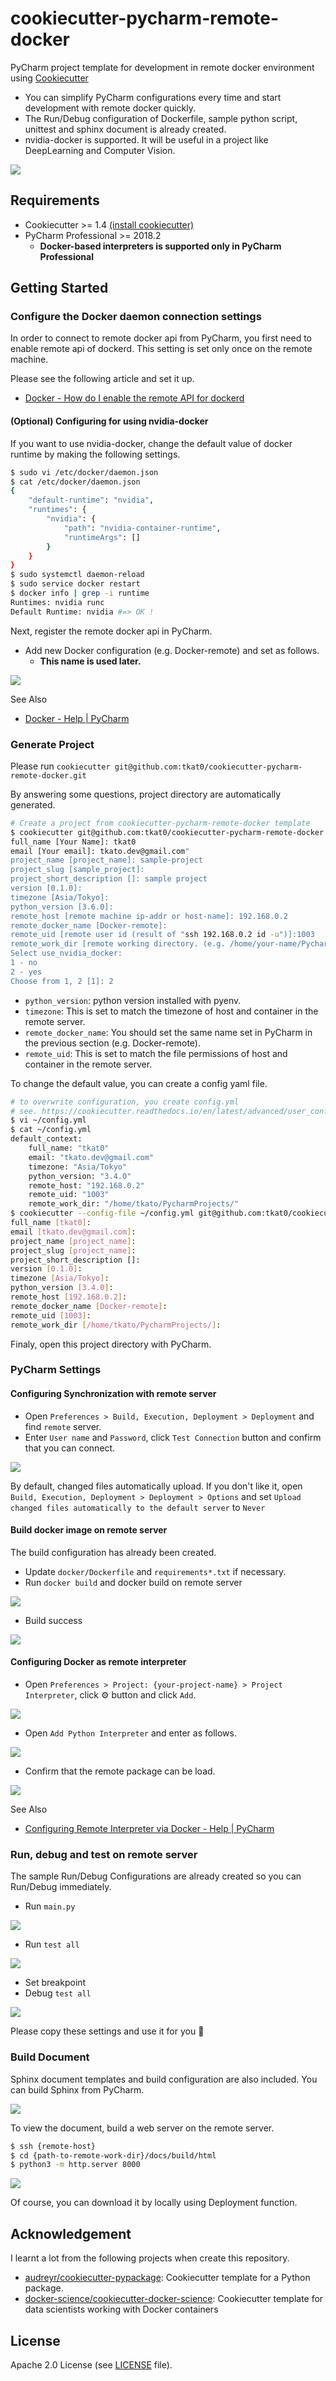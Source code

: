 # cookiecutter-pycharm-remote-docker

PyCharm project template for development in remote docker environment using [Cookiecutter](https://github.com/audreyr/cookiecutter)

- You can simplify PyCharm configurations every time and start development with remote docker quickly.
- The Run/Debug configuration of Dockerfile, sample python script, unittest and sphinx document is already created.
- nvidia-docker is supported. It will be useful in a project like DeepLearning and Computer Vision.

![](./imgs/header.png)


## Requirements

- Cookiecutter >= 1.4 [(install cookiecutter)](https://cookiecutter.readthedocs.io/en/latest/installation.html#install-cookiecutter)
- PyCharm Professional >= 2018.2
    - **Docker-based interpreters is supported only in PyCharm Professional**

## Getting Started

### Configure the Docker daemon connection settings

In order to connect to remote docker api from PyCharm, you first need to enable remote api of dockerd.
This setting is set only once on the remote machine.

Please see the following article and set it up.

- [Docker - How do I enable the remote API for dockerd](https://success.docker.com/article/how-do-i-enable-the-remote-api-for-dockerd)

#### (Optional) Configuring for using nvidia-docker

If you want to use nvidia-docker, change the default value of docker runtime by making the following settings.

```bash
$ sudo vi /etc/docker/daemon.json
$ cat /etc/docker/daemon.json
{
    "default-runtime": "nvidia",
    "runtimes": {
        "nvidia": {
            "path": "nvidia-container-runtime",
            "runtimeArgs": []
        }
    }
}
$ sudo systemctl daemon-reload
$ sudo service docker restart
$ docker info | grep -i runtime
Runtimes: nvidia runc
Default Runtime: nvidia #=> OK !
``` 

Next, register the remote docker api in PyCharm.

- Add new Docker configuration (e.g. Docker-remote) and set as follows.
    - **This name is used later.**

![](./imgs/docker-configuration.png)

See Also
- [Docker - Help | PyCharm](https://www.jetbrains.com/help/pycharm/docker-connection-settings.html)

### Generate Project

Please run `cookiecutter git@github.com:tkat0/cookiecutter-pycharm-remote-docker.git`

By answering some questions, project directory are automatically generated.

```bash
# Create a project from cookiecutter-pycharm-remote-docker template
$ cookiecutter git@github.com:tkat0/cookiecutter-pycharm-remote-docker.git
full_name [Your Name]: tkat0
email [Your email]: tkato.dev@gmail.com"
project_name [project_name]: sample-project
project_slug [sample_project]:
project_short_description []: sample project
version [0.1.0]:
timezone [Asia/Tokyo]:
python_version [3.6.0]:
remote_host [remote machine ip-addr or host-name]: 192.168.0.2
remote_docker_name [Docker-remote]:
remote_uid [remote user id (result of "ssh 192.168.0.2 id -u")]:1003
remote_work_dir [remote working directory. (e.g. /home/your-name/PycharmProjects/)]:/home/tkato/PycharmProjects/
Select use_nvidia_docker:
1 - no
2 - yes
Choose from 1, 2 [1]: 2
```
- `python_version`: python version installed with pyenv.
- `timezone`: This is set to match the timezone of host and container in the remote server.
- `remote_docker_name`: You should set the same name set in PyCharm in the previous section (e.g. Docker-remote).
- `remote_uid`: This is set to match the file permissions of host and container in the remote server.

To change the default value, you can create a config yaml file.

```bash
# to overwrite configuration, you create config.yml
# see. https://cookiecutter.readthedocs.io/en/latest/advanced/user_config.html
$ vi ~/config.yml
$ cat ~/config.yml
default_context:
    full_name: "tkat0"
    email: "tkato.dev@gmail.com"
    timezone: "Asia/Tokyo"
    python_version: "3.4.0"
    remote_host: "192.168.0.2"
    remote_uid: "1003"
    remote_work_dir: "/home/tkato/PycharmProjects/"
$ cookiecutter --config-file ~/config.yml git@github.com:tkat0/cookiecutter-pycharm-remote-docker.git
full_name [tkat0]:
email [tkato.dev@gmail.com]:
project_name [project_name]:
project_slug [project_name]:
project_short_description []:
version [0.1.0]:
timezone [Asia/Tokyo]:
python_version [3.4.0]:
remote_host [192.168.0.2]:
remote_docker_name [Docker-remote]:
remote_uid [1003]:
remote_work_dir [/home/tkato/PycharmProjects/]:
```

Finaly, open this project directory with PyCharm.


### PyCharm Settings

#### Configuring Synchronization with remote server

- Open `Preferences > Build, Execution, Deployment > Deployment` and find `remote` server.
- Enter `User name` and `Password`, click `Test Connection` button and confirm that you can connect.

![](./imgs/deployment.png)

By default, changed files automatically upload.
If you don't like it, open `Build, Execution, Deployment > Deployment > Options` and set `Upload changed files automatically to the default server` to `Never`

#### Build docker image on remote server

The build configuration has already been created.

- Update `docker/Dockerfile` and `requirements*.txt` if necessary.
- Run `docker build` and docker build on remote server

![](./imgs/build-docker-image.png)

- Build success

![](./imgs/build-docker-image-success.png)


#### Configuring Docker as remote interpreter

- Open `Preferences > Project: {your-project-name} > Project Interpreter`, click :gear: button and  click `Add`.

![](./imgs/remote-interpreter-0.png)

- Open `Add Python Interpreter` and enter as follows.

![](./imgs/remote-interpreter-1.png)

- Confirm that the remote package can be load.

![](./imgs/remote-interpreter-2.png)

See Also
- [Configuring Remote Interpreter via Docker - Help | PyCharm](https://www.jetbrains.com/help/pycharm/using-docker-as-a-remote-interpreter.html#config-docker)

### Run, debug and test on remote server

The sample Run/Debug Configurations are already created so you can Run/Debug immediately.

- Run `main.py`

![](./imgs/run-main.png)

- Run `test all`

![](./imgs/run-test.png)

- Set breakpoint
- Debug `test all`

![](./imgs/debug-test.png)

Please copy these settings and use it for you :tada:


### Build Document

Sphinx document templates and build configuration are also included.
You can build Sphinx from PyCharm.

![](./imgs/run-docs.png)

To view the document, build a web server on the remote server.

```bash
$ ssh {remote-host}
$ cd {path-to-remote-work-dir}/docs/build/html
$ python3 -m http.server 8000
```

![](./imgs/document.png)

Of course, you can download it by locally using Deployment function.


## Acknowledgement

I learnt a lot from the following projects when create this repository.

- [audreyr/cookiecutter-pypackage](https://github.com/audreyr/cookiecutter-pypackage): Cookiecutter template for a Python package.
- [docker-science/cookiecutter-docker-science](https://github.com/docker-science/cookiecutter-docker-science): Cookiecutter template for data scientists working with Docker containers


## License

Apache 2.0 License (see [LICENSE](./LICENSE) file).

